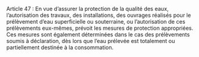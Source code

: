 Article 47 : En vue d’assurer la protection de la qualité des eaux, l’autorisation des travaux, des installations, des ouvrages réalisés pour le prélèvement d’eau superficielle ou souterraine, ou l’autorisation de ces prélèvements eux-mêmes, prévoit les mesures de protection appropriées.
Ces mesures sont également déterminées dans le cas des prélèvements soumis à déclaration, dès lors que l’eau prélevée est totalement ou partiellement destinée à la consommation.